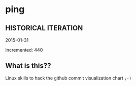 # ping

## HISTORICAL ITERATION
2015-01-31

Incremented: 440

## What is this?? 
Linux skills to hack the github commit visualization chart `;-)`
